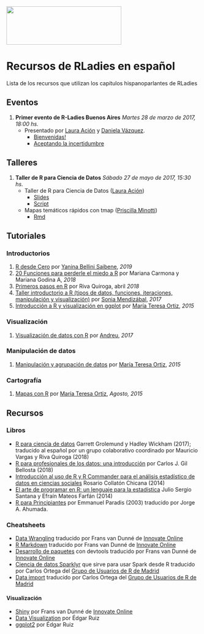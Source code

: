 <img src="https://github.com/rladies/starter-kit/blob/master/logo/R-LadiesGlobal_RBG_online_LogoWithText_Horizontal.png" data-canonical-src="https://github.com/rladies/starter-kit/blob/master/logo/R-LadiesGlobal_RBG_online_LogoWithText_Horizontal.png" width="300" height="100" />

# Recursos de RLadies en español
Lista de los recursos que utilizan los capítulos hispanoparlantes de RLadies

## Eventos

  1. **Primer evento de R-Ladies Buenos Aires**
      *Martes 28 de marzo de 2017, 18:00 hs.*
      - Presentado por [Laura Ación](https://rladies.org/argentina-rladies/name/laura-acion/) y [Daniela Vázquez](http://d4tagirl.com).
          * [Bienvenidas!](https://github.com/rladies/meetup-presentations_buenosaires/blob/master/2017-03-28-Primer-evento-de-R-Ladies-Buenos-Aires/LA-Bienvenidas.pdf) 
          * [Aceptando la incertidumbre](https://github.com/rladies/meetup-presentations_buenosaires/blob/master/2017-03-28-Primer-evento-de-R-Ladies-Buenos-Aires/DV-Aceptando-la-Incertidumbre.pdf)
## Talleres
  
1. **Taller de R para Ciencia de Datos**
     *Sábado 27 de mayo de 2017, 15:30 hs.*
     - Taller de R para Ciencia de Datos ([Laura Ación](https://rladies.org/argentina-rladies/name/laura-acion/))
         * [Slides](https://github.com/rladies/meetup-presentations_buenosaires/raw/master/2017-05-27-Segundo-evento-Taller-Ciencia-de-Datos/Taller_R4DS_Parte_I.pptx)
         * [Script](https://github.com/rladies/meetup-presentations_buenosaires/raw/master/2017-05-27-Segundo-evento-Taller-Ciencia-de-Datos/Taller_R4DS_Parte_I.R)
     - Mapas temáticos rápidos con tmap ([Priscilla Minotti](http://unsam.academia.edu/PMinotti))
          * [Rmd](https://github.com/rladies/meetup-presentations_buenosaires/raw/master/2017-05-27-Segundo-evento-Taller-Ciencia-de-Datos/tmaps_Pminotti.Rmd) 
          
## Tutoriales

### Introductorios

1. [R desde Cero](https://github.com/rladies/meetup-presentations_santarosa/blob/master/RdesdeCero/README.md) por [Yanina Bellini Saibene](https://twitter.com/yabellini), *2019*
2. [20 Funciones para perderle el miedo a R](https://lasquinceletras.shinyapps.io/intro_R_rladies/) por  Mariana Carmona y Mariana Godina A, *2018*
3. [Primeros pasos en R](https://github.com/rivaquiroga/RLadies-Santiago/blob/master/2018-04_taller_primeros_pasos_en_R.Rmd) por  Riva Quiroga, abril *2018*
4. [Taller introductorio a R (tipos de datos, funciones, iteraciones, manipulación y visualización)](https://songeo.github.io/introduccion-r-bookdown/) por [Sonia Mendizábal](https://github.com/songeo), *2017*
5. [Introducción a R y visualización en ggplot](https://tereom.github.io/tutoriales/R_intro_visualizacion.html) por [María Teresa Ortiz](http://www.teresa-ortiz.com/), *2015*
 
### Visualización

1. [Visualización de datos con R](https://github.com/tereom/taller_visualizacion) por [Andreu](https://github.com/andreuboada), *2017*

### Manipulación de datos
1. [Manipulación y agrupación de datos](https://tereom.github.io/tutoriales/manipulacion.html)  por [María Teresa Ortiz](http://www.teresa-ortiz.com/), *2015*

### Cartografía

1. [Mapas con R](http://www.teresa-ortiz.com/tutoriales-r/mapas)  por [María Teresa Ortiz](http://www.teresa-ortiz.com/), *Agosto, 2015*


## Recursos

### Libros

* [R para ciencia de datos](https://es.r4ds.hadley.nz/) Garrett Grolemund y Hadley Wickham (2017); traducido al español por un grupo colaborativo coordinado por Mauricio Vargas y Riva Quiroga (2018)
* [R para profesionales de los datos: una introducción](https://www.datanalytics.com/libro_r/rstudio-y-la-instalacion-del-entorno.html) por Carlos J. Gil Bellosta (2018)
* [Introducción al uso de R y R Commander para el análisis estadístico de datos en ciencias sociales](https://cran.r-project.org/doc/contrib/Chicana-Introduccion_al_uso_de_R.pdf) Rosario Collatón Chicana (2014)
* [El arte de programar en R: un lenguaje para la estadística](https://cran.r-project.org/doc/contrib/Santana_El_arte_de_programar_en_R.pdf) Julio Sergio Santana y Efraín Mateos Farfán (2014)
* [R para Principiantes](https://cran.r-project.org/doc/contrib/rdebuts_es.pdf) por Emmanuel Paradis (2003) traducido por Jorge A. Ahumada.


### Cheatsheets

* [Data Wrangling](https://www.rstudio.com/wp-content/uploads/2015/03/data-wrangling-spanish.pdf) traducido por Frans van Dunné de [Innovate Online](http://innovateonline.nl/)
* [R Markdown](https://www.rstudio.com/wp-content/uploads/2015/03/rmarkdown-spanish.pdf) traducido por Frans van Dunné de [Innovate Online](http://innovateonline.nl/)
* [Desarrollo de paquetes](https://www.rstudio.com/wp-content/uploads/2015/03/devtools-spanish.pdf) con devtools traducido por Frans van Dunné de [Innovate Online](http://innovateonline.nl/)
* [Ciencia de datos Sparklyr](https://github.com/rstudio/cheatsheets/raw/master/translations/spanish/sparklyrSpanish.pdf) que sirve para usar Spark desde R traducido por Carlos Ortega del [Grupo de Usuarios de R de Madrid](http://madrid.r-es.org/) 
* [Data import](https://github.com/rstudio/cheatsheets/raw/master/translations/spanish/data-import-cheatsheet_Spanish.pdf) traducido por Carlos Ortega del [Grupo de Usuarios de R de Madrid](http://madrid.r-es.org/) 

#### Visualización
* [Shiny](https://www.rstudio.com/wp-content/uploads/2015/03/shiny-spanish.pdf) por Frans van Dunné de [Innovate Online](http://innovateonline.nl/)
* [Data Visualization](https://www.rstudio.com/wp-content/uploads/2016/12/ggplot2-cheatsheet-2.1-Spanish.pdf) por Édgar Ruiz
* [ggplot2](https://www.rstudio.com/wp-content/uploads/2015/04/ggplot2-spanish.pdf) por Édgar Ruiz









